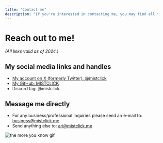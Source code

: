 ```yaml
---
title: "Contact me"
description: "If you're interested in contacting me, you may find all the relevant information here."
---
```


# Reach out to me!

_(All links valid as of 2024.)_

## My social media links and handles

- [My account on X (formerly Twitter): <span class="text-blue-600">@mistclick</span>](https://x.com/mistclick)
- [My GitHub: <span class="text-blue-600">MISTCLICK</span>](https://github.com/MISTCLICK)
- Discord tag: <span class="text-blue-600">@mistclick.</span>

## Message me directly

- For any business/professional inquiries please send an e-mail to: [<span class="text-blue-600">business@mistclick.me</span>](mailto:business@mistclick.me)
- Send anything else to: [<span class="text-blue-600">ari@mistclick.me</span>](mailto:ari@mistclick.me)

![the more you know gif](/cdn/the-more-you-know.gif)

